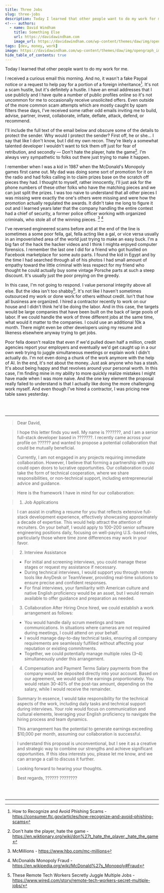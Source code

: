 ```yaml
---
title: Three Jobs
slug: three-jobs
description: Today I learned that other people want to do my work for me.
<!--- authors:
  - name: David Windham
    title: Something Else
    url: https://davidawindham.com
    image_url: https://davidawindham.com/wp-content/themes/daw/img/opengraph_image.jpg -->
tags: [dev, money, work]
image: https://davidawindham.com/wp-content/themes/daw/img/opengraph_image.jpg
hide_table_of_contents: true
---
```


Today I learned that other people want to do my work for me.

<!-- truncate -->

I received a curious email this morning. And no, it wasn't a fake Paypal notice or a request to help pay for a portion of a foreign inheritance[^1]. It's not a scam hustle, but it's definitely a hustle. I have an email addresses that I use publicly and I have quite a number of public profiles online so it's not uncommon for me to occasionally receive unsolicited offers. Even outside of the more common scam attempts which are mostly caught by spam filters these days, I've received some rather odd emails inviting me to build, advise, partner, invest, collaborate, inflate, deflate, attack, defend, or recommend. 

I'll include the full text of the email below and obscure some of the details to protect the sender. Why would I protect the sender? First off, he or she… I say that like I don't know, but I did my own recon. They're likely a somewhat talented developer I wouldn't want to tick them off just for fear of retribution, and secondly — Don't hate the player, hate the game[^2]. I'm always very sympathetic to folks out there just trying to make it happen. 

I remember when I was a kid in 1987 when the McDonald's Monopoly games first came out. My dad was doing some sort of promotion for it on the radio and had folks calling in to claim prizes base on the scratch off pieces they had. I thought to myself, rather innocently, I'll just ask for the phone numbers of these other folks who have the matching pieces and we can just split the prizes. I was too naive to understand that all other pieces I was missing were exactly the one's others were missing and were how the promotion actually regulated the awards. It didn't take me long to figure it out and I learned years later that the company handling the entire contest had a chief of security, a former police officer working with organized criminals, who stole all of the winning pieces. [^3] [^4]

I've reversed engineered scams before and at the end of the line is sometimes a some poor fella, gal, fella acting like a gal, or vice versa usually in an impoverished area of the world just trying to make an easy buck. I'm a big fan of the hack the hacker videos and I think I mighta enjoyed computer forensics. I remember the last one I did for a friend who got hustled on Facebook marketplace for some auto parts. I found the kid in Egypt and by the time I had searched through all of his photos I had small amount of empathy toward the little criminal with less respect for my friend who thought he could actually buy some vintage Porsche parts at such a steep discount. It's usually just the poor preying on the greedy. 

In this case, I'm not going to respond. I value personal integrity above all else. But the idea isn't too shabby[^5]. It's not like I haven't sometimes outsourced my work or done work for others without credit. Isn't that how all business are organized. I hired a contractor recently to work on our house and I didn't think he'd be doing the labor. And in this case, the targets would be large companies that have been built on the back of large pools of labor. If we could handle the work of three different jobs at the same time, what would it matter to the companies. I could use an additional 10k a month. There might even be other developers using my resume and likeness elsewhere anyway trying to get jobs.   

Poor fella doesn't realize that even if we'd pulled down half a million, credit agencies report your employers and eventually we'd get caught up in a our own web trying to juggle simultaneous meetings or explain work I didn't actually do. I'm not even doing a chunk of the work anymore with the help of AI. In the end, it's not about the money. Just ask anyone who has a stash. It's about being happy and that revolves around your personal worth. In this case, I'm finding mine in my ability to more quickly realize mistakes I might have made when I was more naive. And the one key element the proposal really failed to understand is that I actually like doing the more challenging work myself. And even though I've hired a contractor, I was pricing new table saws yesterday.

<div><br/><br/></div>

---
>Dear David,

>I hope this letter finds you well. My name is ???????, and I am a senior full-stack developer based in ???????. I recently came across your profile on ?????? and wanted to propose a potential collaboration that could be mutually beneficial.

>Currently, I am not engaged in any projects requiring immediate collaboration. However, I believe that forming a partnership with you could open doors to lucrative opportunities. Our collaboration could take the form of technical cooperation, where we share responsibilities, or non-technical support, including entrepreneurial advice and guidance.

>Here is the framework I have in mind for our collaboration:

>1. Job Applications

>I can assist in crafting a resume for you that reflects extensive full-stack development experience, effectively showcasing approximately a decade of expertise. This would help attract the attention of recruiters. On your behalf, I would apply to 100–200 senior software engineering positions daily, focusing on well-paying U.S.-based roles, particularly those where time zone differences may work in your favor.

>2. Interview Assistance

> - For initial and screening interviews, you could manage these stages or request my assistance if necessary.
> - During technical interviews, I would support you through remote tools like AnyDesk or TeamViewer, providing real-time solutions to ensure precise and confident responses.
> - For final interviews, your familiarity with American culture and native English proficiency would be an asset, but I would remain available to offer guidance and preparation as needed.

> 3. Collaboration After Hiring
> Once hired, we could establish a work arrangement as follows:

> - You would handle daily scrum meetings and team communications. In situations where cameras are not required during meetings, I could attend on your behalf.
> - I would manage day-to-day technical tasks, ensuring all company requirements are seamlessly fulfilled without affecting your reputation or existing commitments.
> - Together, we could potentially manage multiple roles (3–4) simultaneously under this arrangement.

> 4. Compensation and Payment Terms
Salary payments from the company would be deposited directly into your account. Based on our agreement, we would split the earnings proportionately. You would retain 30-40% of the post-tax amount, depending on the salary, while I would receive the remainder.

> Summary
> In essence, I would take responsibility for the technical aspects of the work, including daily tasks and technical support during interviews. Your role would focus on communication and cultural elements, leveraging your English proficiency to navigate the hiring process and team dynamics.

> This arrangement has the potential to generate earnings exceeding $10,000 per month, assuming our collaboration is successful.

> I understand this proposal is unconventional, but I see it as a creative and strategic way to combine our strengths and achieve significant opportunities. If this idea interests you, please let me know, and we can arrange a call to discuss it further.

> Looking forward to hearing your thoughts.

>Best regards,
>?????? ????????

<div><br/><br/></div>

---

[^1]: How to Recognize and Avoid Phishing Scams - https://consumer.ftc.gov/articles/how-recognize-and-avoid-phishing-scams
[^2]: Don't hate the player, hate the game - https://en.wiktionary.org/wiki/don%27t_hate_the_player,_hate_the_game
[^3]: McMillions - https://www.hbo.com/mc-millions
[^4]: McDonalds Monopoly Fraud - https://en.wikipedia.org/wiki/McDonald%27s_Monopoly#Fraud
[^5]: These Remote Tech Workers Secretly Juggle Multiple Jobs  - https://www.wired.com/story/remote-tech-workers-secret-multiple-jobs/